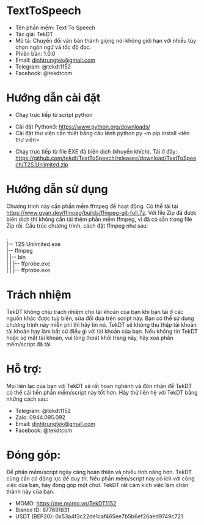 # TextToSpeech
- Tên phần mềm: Text To Speech
- Tác giả: TekDT
- Mô tả: Chuyển đổi văn bản thành giọng nói không giới hạn với nhiều tùy chọn ngôn ngữ và tốc độ đọc.
- Phiên bản: 1.0.0
- Email: dinhtrungtek@gmail.com
- Telegram: @tekdt1152
- Facebook: @tekdtcom

# Hướng dẫn cài đặt
* Chạy trực tiếp từ script python
- Cài đặt Python3: https://www.python.org/downloads/
- Cài đặt thư viện cần thiết bằng câu lệnh python py -m pip install <tên thư viện>

* Chạy trực tiếp từ file EXE đã biên dịch (khuyến khích). Tải ở đây: https://github.com/tekdt/TextToSpeech/releases/download/TextToSpeech/T2S.Unlimited.zip

# Hướng dẫn sử dụng
Chương trình này cần phần mềm ffmpeg để hoạt động. Có thể tải tại https://www.gyan.dev/ffmpeg/builds/ffmpeg-git-full.7z. Với file Zip đã được biên dịch thì không cần tải thêm phần mềm ffmpeg, vì đã có sẵn trong file Zip rồi.
Cấu trúc chương trình, cách đặt ffmpeg như sau:
<!-- TREEVIEW START -->
.<br/>
|-- T2S Unlimited.exe<br/>
|-- ffmpeg<br/>
|   |-- bin<br/>
|   |   |-- ffprobe.exe<br/>
|   |   |-- ffprobe.exe<br/>
  <!-- TREEVIEW END -->

# Trách nhiệm
TekDT không chịu trách nhiệm cho tài khoản của bạn khi bạn tải ở các nguồn khác được tuỳ biến, sửa đổi dựa trên script này. Bạn có thể sử dụng chương trình này miễn phí thì hãy tin nó. TekDT sẽ không thu thập tài khoản tài khoản hay làm bất cứ điều gì với tài khoản của bạn.
Nếu không tin TekDT hoặc sợ mất tài khoản, vui lòng thoát khỏi trang này, hãy xoá phần mềm/script đã tải.

# Hỗ trợ:
Mọi liên lạc của bạn với TekDT sẽ rất hoan nghênh và đón nhận để TekDT có thể cải tiến phần mềm/script này tốt hơn. Hãy thử liên hệ với TekDT bằng những cách sau:
- Telegram: @tekdt1152
- Zalo: 0944.095.092
- Email: dinhtrungtek@gmail.com
- Facebook: @tekdtcom

# Đóng góp:
Để phần mềm/script ngày càng hoàn thiện và nhiều tính năng hơn. TekDT cũng cần có động lực để duy trì. Nếu phần mềm/script này có ích với công việc của bạn, hãy đóng góp một chút. TekDT rất cảm kích việc làm chân thành này của bạn.
- MOMO: https://me.momo.vn/TekDT1152
- Biance ID: 877691831
- USDT (BEP20): 0x53a4f3c22de1caf465ee7b5b6ef26aed9749c721
